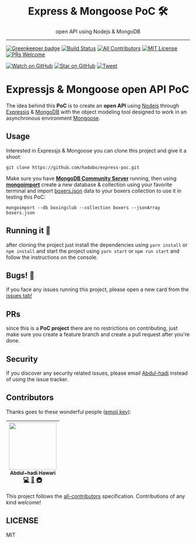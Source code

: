 <div align="center">
  <h1>Express & Mongoose PoC 🛠</h1>
  <p>open API using Nodejs & MongoDB</p>
</div>

<hr>

[![Greenkeeper badge](https://badges.greenkeeper.io/hadabo/express-poc.svg)](https://greenkeeper.io/)
[![Build Status][build-badge]][build]
[![All Contributors](https://img.shields.io/badge/all_contributors-1-orange.svg?style=flat-square)](#contributors)
[![MIT License][license-badge]][LICENSE]
[![PRs Welcome][prs-badge]][prs]

[![Watch on GitHub][github-watch-badge]][github-watch]
[![Star on GitHub][github-star-badge]][github-star]
[![Tweet][twitter-badge]][twitter]

# Expressjs & Mongoose open API PoC

The idea behind this **PoC** is to create an **open API** using [Nodejs][node] through [Expressjs][express] & [MongoDB][mongodb] with the object modeling tool designed to work in an asynchronous environment [Mongoose][mongoose].

## Usage
Interested in Expressjs & Mongoose you can clone this project and give it a shoot:

```
git clone https://github.com/hadabo/express-poc.git
```

Make sure you have **[MongoDB Community Server][mdbcs]** running, then using **[mongoimport][mdbi]** create a new database & collection using your favorite terminal and import [boxers.json][boxers] data to your boxers collection to use it in testing this PoC:

```
mongoimport --db boxingclub --collection boxers --jsonArray boxers.json
```

## Running it 👟
after cloning the project just install the dependencies using ```yarn install``` or ```npm install``` and start the project using ```yarn start``` or ```npm run start``` and follow the instructions on the console.

## Bugs! 🐞
if you face any issues running this project, please open a new card from the [issues tab!][issues]

## PRs
since this is a **PoC project** there are no restrictions on contributing, just make sure you create a feature branch and create a pull request after you're done.

## Security
If you discover any security related issues, please email [Abdul-hadi](mailto:hadabo@gmail.com) instead of using the issue tracker.

## Contributors

Thanks goes to these wonderful people ([emoji key](https://github.com/kentcdodds/all-contributors#emoji-key)):

<!-- ALL-CONTRIBUTORS-LIST:START - Do not remove or modify this section -->
| [<img src="https://avatars0.githubusercontent.com/u/172296?v=4" width="130px;"/><br /><sub>Abdul-hadi Hawari</sub>](http://hadabo.com)<br />[💻](https://github.com/hadabo/express-poc/commits?author=hadabo "Code") [📖](https://github.com/hadabo/express-poc/commits?author=hadabo "Documentation") [🚇](#infra-hadabo "Infrastructure (Hosting, Build-Tools, etc)") |
| :---: |
<!-- ALL-CONTRIBUTORS-LIST:END -->

This project follows the [all-contributors](https://github.com/kentcdodds/all-contributors) specification. Contributions of any kind welcome!

## LICENSE

MIT

[node]: https://github.com/nodejs/node
[express]: https://github.com/expressjs/express
[build-badge]: https://img.shields.io/travis/hadabo/express-poc.svg?style=flat-square
[build]: https://travis-ci.org/hadabo/express-poc
[license-badge]: https://img.shields.io/badge/license-MIT-blue.svg?style=flat-square
[license]: https://github.com/hadabo/express-poc/blob/master/LICENSE
[prs-badge]: https://img.shields.io/badge/PRs-welcome-brightgreen.svg?style=flat-square
[prs]: http://makeapullrequest.com
[github-watch-badge]: https://img.shields.io/github/watchers/hadabo/express-poc.svg?style=social
[github-watch]: https://github.com/hadabo/express-poc/watchers
[github-star-badge]: https://img.shields.io/github/stars/hadabo/express-poc.svg?style=social
[github-star]: https://github.com/hadabo/express-poc/stargazers
[twitter]: https://twitter.com/intent/tweet?text=Check%20out%20express-poc!%20https://github.com/hadabo/express-poc%20%F0%9F%91%8D
[twitter-badge]: https://img.shields.io/twitter/url/https/github.com/hadabo/express-poc.svg?style=social
[issues]: https://github.com/hadabo/express-poc/issues
[mongodb]: https://github.com/mongodb/mongo
[mongoose]: https://github.com/Automattic/mongoose
[mdbcs]: https://www.mongodb.com/download-center/community
[mdbi]: https://docs.mongodb.com/manual/reference/program/mongoimport/
[boxers]: https://github.com/hadabo/express-poc/blob/master/boxers.json
